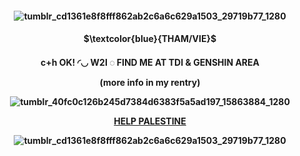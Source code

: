 <h4 align="center">   


![tumblr_cd1361e8f8fff862ab2c6a6c629a1503_29719b77_1280](https://github.com/user-attachments/assets/b9cb111a-3fd4-4eff-a105-19e76a8ab80c)


<h4 align="center">     

<h4 align="center">  $\textcolor{blue}{THAM/VIE}$
<h4 align="center">  c+h OK! ◜◡ W2I    ◌   FIND ME AT TDI & GENSHIN AREA


(more info in my rentry)

  


![tumblr_40fc0c126b245d7384d6383f5a5ad197_15863884_1280](https://github.com/user-attachments/assets/674d13a7-6ea4-4c3f-8947-e0057d161c82)


 **[HELP PALESTINE](https://arab.org/click-to-help/palestine/)**

   

![tumblr_cd1361e8f8fff862ab2c6a6c629a1503_29719b77_1280](https://github.com/user-attachments/assets/7aba5bae-7872-4034-9175-665769c79a5b)

